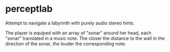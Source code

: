 # perceptlab

Attempt to navigate a labyrinth with purely audio stereo hints.

The player is equiped with an array of "sonar" around her head, each "sonar" translated in a music note. The closer the distance to the wall in the direction of the sonar, the louder the corresponding note.
